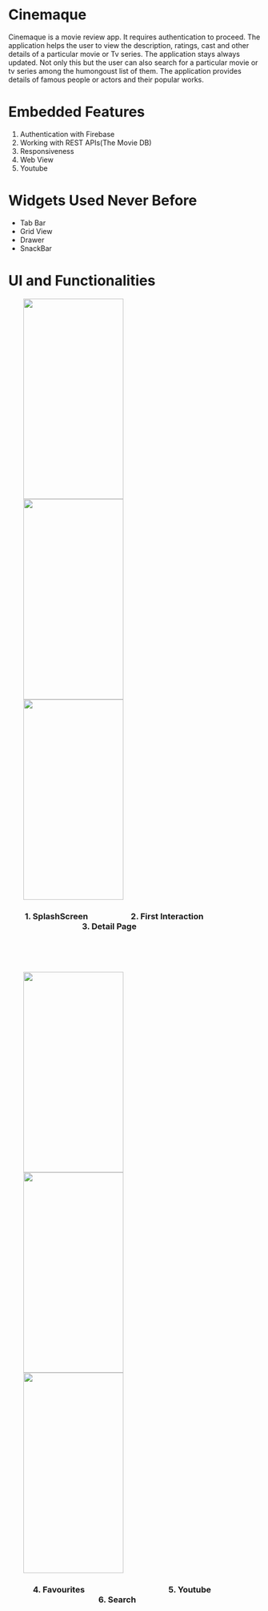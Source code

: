 # Cinemaque
<p align='left'>Cinemaque is a movie review app. It requires authentication to proceed. The application helps the user to view the description, ratings, cast and other details of a particular movie or Tv series. The application stays always updated. Not only this but the user can also search for a particular movie or tv series among the humongoust list of them. The application provides details of famous people or actors and their popular works.
</p>  

#    Embedded Features<br>
 1. Authentication with Firebase<br>
 2. Working with REST APIs(The Movie DB)<br>
 3. Responsiveness<br>
 4. Web View<br>
 5. Youtube<br>

# Widgets Used Never Before<br>
- Tab Bar<br>
- Grid View<br>
- Drawer<br>
- SnackBar<br>

# UI and Functionalities<br>
<p>
 <img src = 'Readme/splashscreen.gif' height = 400 width = 200 hspace=30 >
 <img src = 'Readme/first.gif' height = 400 width = 200 hspace=30 >
 <img src = 'Readme/second.gif' height = 400 width = 200 hspace=30 >
 </p>
 <h3>&emsp;&emsp;1. SplashScreen  &emsp;&emsp;&emsp;&emsp;&emsp;2. First Interaction &emsp;&emsp;&emsp;&emsp;&emsp;&emsp;&emsp;&emsp;&emsp;3. Detail Page </h3>
 <br/><br/><br/>
<p>
 <img src = 'Readme/third.gif' height = 400 width = 200 hspace=30 >
 <img src = 'Readme/fourth.gif' height = 400 width = 200 hspace=30 >
 <img src = 'Readme/fifth.gif' height = 400 width = 200 hspace=30 >
 </p>
 <h3>&emsp;&emsp;&emsp;4. Favourites  &emsp;&emsp;&emsp;&emsp;&emsp;&emsp;&emsp;&emsp;&emsp;&emsp;5. Youtube &emsp;&emsp;&emsp;&emsp;&emsp;&emsp;&emsp;&emsp;&emsp;&emsp;&emsp;6. Search </h3>
 
 


